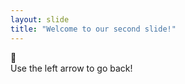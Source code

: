 ```yaml
---
layout: slide
title: "Welcome to our second slide!"
---
```

:smiling_face_with_three_hearts:	
Use the left arrow to go back!
